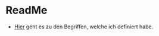 # ReadMe


* [Hier](https://github.com/K0mpetenz/m346/tree/main/Definition_Begriff_In_Git) geht es zu den Begriffen, welche ich definiert habe.